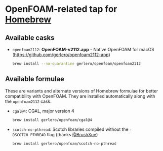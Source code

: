 
# OpenFOAM-related tap for [Homebrew](https://brew.sh)

## Available casks

* `openfoam2112`: **OpenFOAM-v2112.app** - Native OpenFOAM for macOS (https://github.com/gerlero/openfoam2112-app)

    ```bash
    brew install --no-quarantine gerlero/openfoam/openfoam2112
    ```
## Available formulae

These are variants and alternate versions of Homebrew formulae for better compatibility with OpenFOAM. They are installed automatically along with the `openfoam2112` cask.

* `cgal@4`: CGAL, major version 4

    ```bash
    brew install gerlero/openfoam/cgal@4
    ```

* `scotch-no-pthread`: Scotch libraries compiled without the `-DSCOTCH_PTHREAD` flag (thanks [@BrushXue](https://github.com/BrushXue))

    ```bash
    brew install gerlero/openfoam/scotch-no-pthread
    ```
